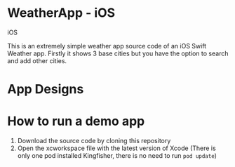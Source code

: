 # WeatherApp - iOS
iOS


This is an extremely simple weather app source code of an iOS Swift Weather app. Firstly it shows 3 base cities but you have the option to search and add other cities. 

# App Designs


# How to run a demo app

1. Download the source code by cloning this repository
2. Open the xcworkspace file with the latest version of Xcode
(There is only one pod installed Kingfisher, there is no need to run `pod update`)

